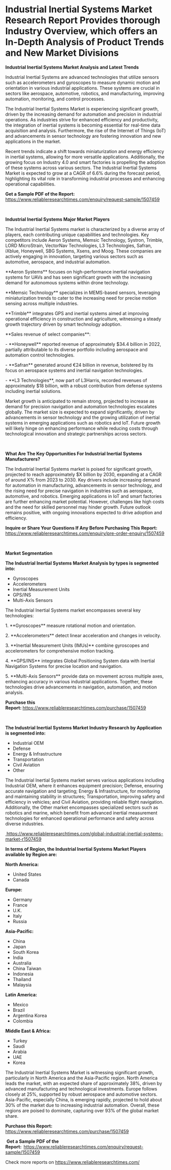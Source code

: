 <p><h1>Industrial Inertial Systems Market Research Report Provides thorough Industry Overview, which offers an In-Depth Analysis of Product Trends and New Market Divisions</h1></p><p><strong>Industrial Inertial Systems Market Analysis and Latest Trends</strong></p>
<p><p>Industrial Inertial Systems are advanced technologies that utilize sensors such as accelerometers and gyroscopes to measure dynamic motion and orientation in various industrial applications. These systems are crucial in sectors like aerospace, automotive, robotics, and manufacturing, improving automation, monitoring, and control processes.</p><p>The Industrial Inertial Systems Market is experiencing significant growth, driven by the increasing demand for automation and precision in industrial operations. As industries strive for enhanced efficiency and productivity, the integration of inertial systems is becoming essential for real-time data acquisition and analysis. Furthermore, the rise of the Internet of Things (IoT) and advancements in sensor technology are fostering innovation and new applications in the market.</p><p>Recent trends indicate a shift towards miniaturization and energy efficiency in inertial systems, allowing for more versatile applications. Additionally, the growing focus on Industry 4.0 and smart factories is propelling the adoption of these systems across various sectors. The Industrial Inertial Systems Market is expected to grow at a CAGR of 6.6% during the forecast period, highlighting its vital role in transforming industrial processes and enhancing operational capabilities.</p></p>
<p><strong>Get a Sample PDF of the Report:&nbsp;</strong> <a href="https://www.reliableresearchtimes.com/enquiry/request-sample/1507459?utm_campaign=2007&utm_medium=2&utm_source=Github&utm_content=ia&utm_term=23032025&utm_id=industrial-inertial-systems">https://www.reliableresearchtimes.com/enquiry/request-sample/1507459</a></p>
<p>&nbsp;</p>
<p><strong>Industrial Inertial Systems Major Market Players</strong></p>
<p><p>The Industrial Inertial Systems market is characterized by a diverse array of players, each contributing unique capabilities and technologies. Key competitors include Aeron Systems, Memsic Technology, Systron, Trimble, LORD MicroStrain, VectorNav Technologies, L3 Technologies, Safran, iXblue, Honeywell, SBG Systems, Xsens, and Moog. These companies are actively engaging in innovation, targeting various sectors such as automotive, aerospace, and industrial automation.</p><p>**Aeron Systems** focuses on high-performance inertial navigation systems for UAVs and has seen significant growth with the increasing demand for autonomous systems within drone technology.  </p><p>**Memsic Technology** specializes in MEMS-based sensors, leveraging miniaturization trends to cater to the increasing need for precise motion sensing across multiple industries.  </p><p>**Trimble** integrates GPS and inertial systems aimed at improving operational efficiency in construction and agriculture, witnessing a steady growth trajectory driven by smart technology adoption.</p><p>**Sales revenue of select companies**:</p><p>- **Honeywell** reported revenue of approximately $34.4 billion in 2022, partially attributable to its diverse portfolio including aerospace and automation control technologies.</p><p>- **Safran** generated around €24 billion in revenue, bolstered by its focus on aerospace systems and inertial navigation technologies.</p><p>- **L3 Technologies**, now part of L3Harris, recorded revenues of approximately $18 billion, with a robust contribution from defense systems including inertial solutions.</p><p>Market growth is anticipated to remain strong, projected to increase as demand for precision navigation and automation technologies escalates globally. The market size is expected to expand significantly, driven by advancements in sensor technology and the growing utilization of inertial systems in emerging applications such as robotics and IoT. Future growth will likely hinge on enhancing performance while reducing costs through technological innovation and strategic partnerships across sectors.</p></p>
<p>&nbsp;</p>
<p><strong>What Are The Key Opportunities For Industrial Inertial Systems Manufacturers?</strong></p>
<p><p>The Industrial Inertial Systems market is poised for significant growth, projected to reach approximately $X billion by 2030, expanding at a CAGR of around X% from 2023 to 2030. Key drivers include increasing demand for automation in manufacturing, advancements in sensor technology, and the rising need for precise navigation in industries such as aerospace, automotive, and robotics. Emerging applications in IoT and smart factories are further enhancing market potential. However, challenges like high costs and the need for skilled personnel may hinder growth. Future outlook remains positive, with ongoing innovations expected to drive adoption and efficiency.</p></p>
<p><strong>Inquire or Share Your Questions If Any Before Purchasing This Report:</strong> <a href="https://www.reliableresearchtimes.com/enquiry/pre-order-enquiry/1507459?utm_campaign=2007&utm_medium=2&utm_source=Github&utm_content=ia&utm_term=23032025&utm_id=industrial-inertial-systems">https://www.reliableresearchtimes.com/enquiry/pre-order-enquiry/1507459</a></p>
<p>&nbsp;</p>
<p><strong>Market Segmentation</strong></p>
<p><strong>The Industrial Inertial Systems Market Analysis by types is segmented into:</strong></p>
<p><ul><li>Gyroscopes</li><li>Accelerometers</li><li>Inertial Measurement Units</li><li>GPS/INS</li><li>Multi-Axis Sensors</li></ul></p>
<p><p>The Industrial Inertial Systems market encompasses several key technologies: </p><p>1. **Gyroscopes** measure rotational motion and orientation.</p><p>2. **Accelerometers** detect linear acceleration and changes in velocity.</p><p>3. **Inertial Measurement Units (IMUs)** combine gyroscopes and accelerometers for comprehensive motion tracking.</p><p>4. **GPS/INS** integrates Global Positioning System data with Inertial Navigation Systems for precise location and navigation. </p><p>5. **Multi-Axis Sensors** provide data on movement across multiple axes, enhancing accuracy in various industrial applications. Together, these technologies drive advancements in navigation, automation, and motion analysis.</p></p>
<p><strong>Purchase this Report:&nbsp;</strong><a href="https://www.reliableresearchtimes.com/purchase/1507459?utm_campaign=2007&utm_medium=2&utm_source=Github&utm_content=ia&utm_term=23032025&utm_id=industrial-inertial-systems">https://www.reliableresearchtimes.com/purchase/1507459</a></p>
<p>&nbsp;</p>
<p><strong>The Industrial Inertial Systems Market Industry Research by Application is segmented into:</strong></p>
<p><ul><li>Industrial OEM</li><li>Defense</li><li>Energy & Infrastructure</li><li>Transportation</li><li>Civil Aviation</li><li>Other</li></ul></p>
<p><p>The Industrial Inertial Systems market serves various applications including Industrial OEM, where it enhances equipment precision; Defense, ensuring accurate navigation and targeting; Energy & Infrastructure, for monitoring and maintaining stability in structures; Transportation, improving safety and efficiency in vehicles; and Civil Aviation, providing reliable flight navigation. Additionally, the Other market encompasses specialized sectors such as robotics and marine, which benefit from advanced inertial measurement technologies for enhanced operational performance and safety across diverse industries.</p></p>
<p><a href="https://www.reliableresearchtimes.com/global-industrial-inertial-systems-market-r1507459?utm_campaign=2007&utm_medium=2&utm_source=Github&utm_content=ia&utm_term=23032025&utm_id=industrial-inertial-systems">&nbsp;https://www.reliableresearchtimes.com/global-industrial-inertial-systems-market-r1507459</a></p>
<p><strong>In terms of Region, the Industrial Inertial Systems Market Players available by Region are:</strong></p>
<p>
    <p> <strong> North America: </strong>
        <ul>
            <li>United States</li>
            <li>Canada</li>
        </ul>
        </p> 
    <p> <strong> Europe: </strong>
        <ul>
            <li>Germany</li>
            <li>France</li>
            <li>U.K.</li>
            <li>Italy</li>
            <li>Russia</li>
        </ul>
        </p> 
    <p> <strong> Asia-Pacific: </strong>
        <ul>
            <li>China</li>
            <li>Japan</li>
            <li>South Korea</li>
            <li>India</li>
            <li>Australia</li>
            <li>China Taiwan</li>
            <li>Indonesia</li>
            <li>Thailand</li>
            <li>Malaysia</li>
        </ul>
        </p> 
    <p> <strong> Latin America: </strong>
        <ul>
            <li>Mexico</li>
            <li>Brazil</li>
            <li>Argentina Korea</li>
            <li>Colombia</li>
        </ul>
        </p> 
    <p> <strong> Middle East & Africa: </strong>
        <ul>
            <li>Turkey</li>
            <li>Saudi</li>
            <li>Arabia</li>
            <li>UAE</li>
            <li>Korea</li>
        </ul>
    </p>
    </p>
<p><p>The Industrial Inertial Systems Market is witnessing significant growth, particularly in North America and the Asia-Pacific region. North America leads the market, with an expected share of approximately 38%, driven by advanced manufacturing and technological investments. Europe follows closely at 25%, supported by robust aerospace and automotive sectors. Asia-Pacific, especially China, is emerging rapidly, projected to hold about 30% of the market due to increasing industrial automation. Overall, these regions are poised to dominate, capturing over 93% of the global market share.</p></p>
<p><strong>Purchase this Report: </strong><a href="https://www.reliableresearchtimes.com/purchase/1507459?utm_campaign=2007&utm_medium=2&utm_source=Github&utm_content=ia&utm_term=23032025&utm_id=industrial-inertial-systems">https://www.reliableresearchtimes.com/purchase/1507459</a></p>
<p>&nbsp;<strong>Get a Sample PDF of the Report:&nbsp;&nbsp;</strong><a href="https://www.reliableresearchtimes.com/enquiry/request-sample/1507459?utm_campaign=2007&utm_medium=2&utm_source=Github&utm_content=ia&utm_term=23032025&utm_id=industrial-inertial-systems">https://www.reliableresearchtimes.com/enquiry/request-sample/1507459</a></p>
<p><strong></strong></p>
<p>Check more reports on <a href="https://www.reliableresearchtimes.com/?utm_campaign=2007&utm_medium=2&utm_source=Github&utm_content=ia&utm_term=23032025&utm_id=industrial-inertial-systems">https://www.reliableresearchtimes.com/</a></p>